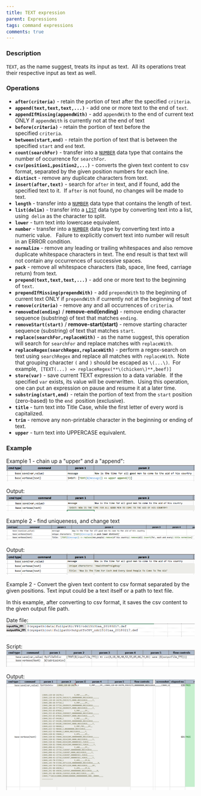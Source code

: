 ```yaml
---
title: TEXT expression
parent: Expressions
tags: command expressions
comments: true
---
```



### Description
`TEXT`, as the name suggest, treats its input as text.  All its operations treat their respective input as text as well.


### Operations
- **`after(criteria)`** \- retain the portion of text after the specified `criteria`.
- **`append(text,text,text,...)`** \- add one or more text to the end of `text`.
- **`appendIfMissing(appendWith)`** - add `appendWith` to the end of current text ONLY if `appendWith` is currently 
  not at the end of text
- **`before(criteria)`** \- retain the portion of text before the specified `criteria`.
- **`between(start,end)`** \- retain the portion of text that is between the specified `start` and `end` text.
- **`count(searchFor)`** \- transfer into a [`NUMBER`](NUMBERexpression) data type that contains the number of 
  occurrence for `searchFor`.
- **`csv(position1,position2,...)`** - converts the given text content to csv format, separated by the given position 
  numbers for each line.
- **`distinct`** \- remove any duplicate characters from text.
- **`insert(after,text)`** \- search for `after` in text, and if found, add the specified text to it.  If `after` is 
  not found, no changes will be made to text.
- **`length`** \- transfer into a [`NUMBER`](NUMBERexpression) data type that contains the length of text.
- **`list(delim)`** \- transfer into a [`LIST`](LISTexpression) data type by converting text into a list, using 
  `delim` as the character to split.
- **`lower`** \- turn text into lowercase equivalent.
- **`number`** \- transfer into a [`NUMBER`](NUMBERexpression) data type by converting text into a numeric value.  
  Failure to explicitly convert text into number will result in an ERROR condition.
- **`normalize`** \- remove any leading or trailing whitespaces and also remove duplicate whitespace characters in 
  text. The end result is that text will not contain any occurrences of successive spaces.
- **`pack`** \- remove all whitespace characters (tab, space, line feed, carriage return) from text.
- **`prepend(text,text,text,...)`** \- add one or more text to the beginning of `text`.
- **`prependIfMissing(prependWith)`** - add `prependWith` to the beginning of current text ONLY if `prependWith` if 
  currently not at the beginning of text
- **`remove(criteria)`** \- remove any and all occurrences of `criteria`.
- **`removeEnd(ending)`** / **remove-end(ending)** \- remove ending character sequence (substring) of text that 
  matches `ending`.
- **`removeStart(start)`** / **remove-start(start)** \- remove starting character sequence (substring) of text that 
  matches `start`.
- **`replace(searchFor,replaceWith)`** \- as the name suggest, this operation will search for `searchFor` and replace 
  matches with `replaceWith`.
- **`replaceRegex(searchRegex,replaceWith)`** - perform a regex-search on text using `searchRegex` and replace all 
  matches with `replaceWith`.  Note that grouping character `(` and `)` should be escaped as `\(...\)`.  For example, 
  `[TEXT(...) => replaceRegex(**\(chicken\)**,beef)]`
- **`store(var)`** \- save current TEXT expression to a data variable.  If the specified `var` exists, its value will 
  be overwritten.  Using this operation, one can put an expression on pause and resume it at a later time.
- **`substring(start,end)`** \- retain the portion of text from the `start` position (zero-based) to the `end` 
  position (exclusive).
- **`title`** - turn text into Title Case, while the first letter of every word is capitalized.
- **`trim`** \- remove any non-printable character in the beginning or ending of text.
- **`upper`** \- turn text into UPPERCASE equivalent.


### Example
Example 1 - chain up a "upper" and a "append":<br/>
![](image/TEXTexpression_01.png)

Output:<br/>
![](image/TEXTexpression_02.png)

Example 2 - find uniqueness, and change text<br/>
![](image/TEXTexpression_03.png)

Output:<br/>
![](image/TEXTexpression_04.png)

Example 2 - Convert the given text content to csv format separated by the given positions. Text input could be a 
text itself or a path to text file.

In this example, after converting to csv format, it saves the csv content to the given output file path.

Date file:<br/>
![](image/TEXTexpression_05.png)

Script:<br/>
![](image/TEXTexpression_06.png)

Output:<br/>
![](image/TEXTexpression_07.png)
